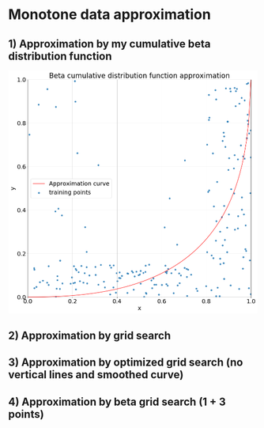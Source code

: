 # Monotone data approximation
## 1) Approximation by my cumulative beta distribution function
![beta](/Images/Beta.png)
## 2) Approximation by grid search
## 3) Approximation by optimized grid search (no vertical lines and smoothed curve)
## 4) Approximation by beta grid search (1 + 3 points)
